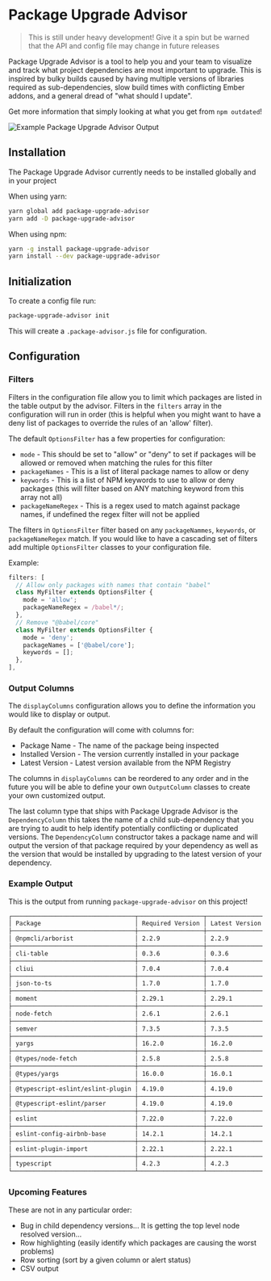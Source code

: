 # Package Upgrade Advisor


> This is still under heavy development! Give it a spin but be warned that the API and config file may change in future releases

Package Upgrade Advisor is a tool to help you and your team to visualize and track what project dependencies are most important to upgrade.
This is inspired by bulky builds caused by having multiple versions of libraries required as sub-dependencies, slow build times with conflicting Ember addons, and a general dread of "what should I update".

Get more information that simply looking at what you get from `npm outdated`!

![Example Package Upgrade Advisor Output](https://p192.p3.n0.cdn.getcloudapp.com/items/p9ubd1J7/53b2639f-cc30-476c-83ba-97a5a9406729.jpg?v=32a3cc38a597c06d8b393d1b115a043c)

## Installation

The Package Upgrade Advisor currently needs to be installed globally and in your project

When using yarn:

```sh
yarn global add package-upgrade-advisor
yarn add -D package-upgrade-advisor
```

When using npm:

```sh
yarn -g install package-upgrade-advisor
yarn install --dev package-upgrade-advisor
```

## Initialization

To create a config file run:

```sh
package-upgrade-advisor init
```

This will create a `.package-advisor.js` file for configuration.

## Configuration

### Filters

Filters in the configuration file allow you to limit which packages are listed in the table output by the advisor.
Filters in the `filters` array in the configuration will run in order (this is helpful when you might want to have a deny list of packages to override the rules of an 'allow' filter).

The default `OptionsFilter` has a few properties for configuration:

* `mode` - This should be set to "allow" or "deny" to set if packages will be allowed or removed when matching the rules for this filter
* `packageNames` - This is a list of literal package names to allow or deny
* `keywords` - This is a list of NPM keywords to use to allow or deny packages (this will filter based on ANY matching keyword from this array not all)
* `packageNameRegex` - This is a regex used to match against package names, if undefined the regex filter will not be applied

The filters in `OptionsFilter` filter based on any `packageNammes`, `keywords`, or `packageNameRegex` match. If you would like to have a cascading set of filters add multiple `OptionsFilter` classes to your configuration file.

Example:

```js
filters: [
  // Allow only packages with names that contain "babel"
  class MyFilter extends OptionsFilter {
    mode = 'allow';
    packageNameRegex = /babel*/;
  },
  // Remove "@babel/core"
  class MyFilter extends OptionsFilter {
    mode = 'deny';
    packageNames = ['@babel/core'];
    keywords = [];
  },
],
```

### Output Columns

The `displayColumns` configuration allows you to define the information you would like to display or output.

By default the configuration will come with columns for:

* Package Name - The name of the package being inspected
* Installed Version - The version currently installed in your package
* Latest Version - Latest version available from the NPM Registry

The columns in `displayColumns` can be reordered to any order and in the future you will be able to define your own `OutputColumn` classes to create your own customized output.

The last column type that ships with Package Upgrade Advisor is the `DependencyColumn` this takes the name of a child sub-dependency that you are trying to audit to help identify potentially conflicting or duplicated versions. The `DependencyColumn` constructor takes a package name and will output the version of that package required by your dependency as well as the version that would be installed by upgrading to the latest version of your dependency.

### Example Output

This is the output from running `package-upgrade-advisor` on this project!

```sh
┌──────────────────────────────────┬──────────────────┬──────────────────────────┬───────────────────┐
│ Package                          │ Required Version │ Latest Version Available │ lodash            │
├──────────────────────────────────┼──────────────────┼──────────────────────────┼───────────────────┤
│ @npmcli/arborist                 │ 2.2.9            │ 2.2.9                    │ 4.17.21 ~> 2.2.9  │
├──────────────────────────────────┼──────────────────┼──────────────────────────┼───────────────────┤
│ cli-table                        │ 0.3.6            │ 0.3.6                    │ 4.17.21 ~> 0.3.6  │
├──────────────────────────────────┼──────────────────┼──────────────────────────┼───────────────────┤
│ cliui                            │ 7.0.4            │ 7.0.4                    │ 4.17.21 ~> 7.0.4  │
├──────────────────────────────────┼──────────────────┼──────────────────────────┼───────────────────┤
│ json-to-ts                       │ 1.7.0            │ 1.7.0                    │ 4.17.21 ~> 1.7.0  │
├──────────────────────────────────┼──────────────────┼──────────────────────────┼───────────────────┤
│ moment                           │ 2.29.1           │ 2.29.1                   │ 4.17.21 ~> 2.29.1 │
├──────────────────────────────────┼──────────────────┼──────────────────────────┼───────────────────┤
│ node-fetch                       │ 2.6.1            │ 2.6.1                    │ 4.17.21 ~> 2.6.1  │
├──────────────────────────────────┼──────────────────┼──────────────────────────┼───────────────────┤
│ semver                           │ 7.3.5            │ 7.3.5                    │ 4.17.21 ~> 7.3.5  │
├──────────────────────────────────┼──────────────────┼──────────────────────────┼───────────────────┤
│ yargs                            │ 16.2.0           │ 16.2.0                   │ 4.17.21 ~> 16.2.0 │
├──────────────────────────────────┼──────────────────┼──────────────────────────┼───────────────────┤
│ @types/node-fetch                │ 2.5.8            │ 2.5.8                    │ 4.17.21 ~> 2.5.8  │
├──────────────────────────────────┼──────────────────┼──────────────────────────┼───────────────────┤
│ @types/yargs                     │ 16.0.0           │ 16.0.1                   │ 4.17.21 ~> 16.0.0 │
├──────────────────────────────────┼──────────────────┼──────────────────────────┼───────────────────┤
│ @typescript-eslint/eslint-plugin │ 4.19.0           │ 4.19.0                   │ 4.17.21 ~> 4.19.0 │
├──────────────────────────────────┼──────────────────┼──────────────────────────┼───────────────────┤
│ @typescript-eslint/parser        │ 4.19.0           │ 4.19.0                   │ 4.17.21 ~> 4.19.0 │
├──────────────────────────────────┼──────────────────┼──────────────────────────┼───────────────────┤
│ eslint                           │ 7.22.0           │ 7.22.0                   │ 4.17.21 ~> 7.22.0 │
├──────────────────────────────────┼──────────────────┼──────────────────────────┼───────────────────┤
│ eslint-config-airbnb-base        │ 14.2.1           │ 14.2.1                   │ 4.17.21 ~> 14.2.1 │
├──────────────────────────────────┼──────────────────┼──────────────────────────┼───────────────────┤
│ eslint-plugin-import             │ 2.22.1           │ 2.22.1                   │ 4.17.21 ~> 2.22.1 │
├──────────────────────────────────┼──────────────────┼──────────────────────────┼───────────────────┤
│ typescript                       │ 4.2.3            │ 4.2.3                    │ 4.17.21 ~> 4.2.3  │
└──────────────────────────────────┴──────────────────┴──────────────────────────┴───────────────────┘
```

### Upcoming Features

These are not in any particular order:

* Bug in child dependency versions... It is getting the top level node resolved version...
* Row highlighting (easily identify which packages are causing the worst problems)
* Row sorting (sort by a given column or alert status)
* CSV output
